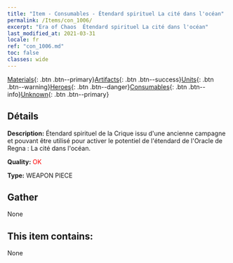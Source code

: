 ```yaml
---
title: "Item - Consumables - Étendard spirituel La cité dans l'océan"
permalink: /Items/con_1006/
excerpt: "Era of Chaos  Étendard spirituel La cité dans l'océan"
last_modified_at: 2021-03-31
locale: fr
ref: "con_1006.md"
toc: false
classes: wide
---
```

 [Materials](/fr/Items/){: .btn .btn--primary}[Artifacts](/fr/Items/Artifacts/){: .btn .btn--success}[Units](/fr/Items/Units/){: .btn .btn--warning}[Heroes](/fr/Items/Heroes/){: .btn .btn--danger}[Consumables](/fr/Items/Consumables/){: .btn .btn--info}[Unknown](/fr/Items/Unknown/){: .btn .btn--primary}

## Détails
 **Description:** Étendard spirituel de la Crique issu d'une ancienne campagne et pouvant être utilisé pour activer le potentiel de l'étendard de l'Oracle de Regna : La cité dans l'océan.

 **Quality:** <span style="color: #FF0000">OK</span>

 **Type:** WEAPON PIECE

## Gather

  None

## This item contains:

  None

